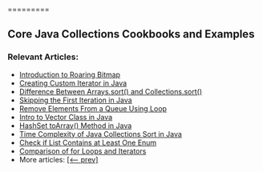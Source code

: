 =========

## Core Java Collections Cookbooks and Examples

### Relevant Articles:
- [Introduction to Roaring Bitmap](https://www.baeldung.com/java-roaring-bitmap-intro)
- [Creating Custom Iterator in Java](https://www.baeldung.com/java-creating-custom-iterator)
- [Difference Between Arrays.sort() and Collections.sort()](https://www.baeldung.com/java-arrays-collections-sort-methods)
- [Skipping the First Iteration in Java](https://www.baeldung.com/java-skip-first-iteration)
- [Remove Elements From a Queue Using Loop](https://www.baeldung.com/java-remove-elements-queue)
- [Intro to Vector Class in Java](https://www.baeldung.com/java-vector-guide)
- [HashSet toArray() Method in Java](https://www.baeldung.com/java-hashset-toarray)
- [Time Complexity of Java Collections Sort in Java](https://www.baeldung.com/java-time-complexity-collections-sort)
- [Check if List Contains at Least One Enum](https://www.baeldung.com/java-list-check-enum-presence)
- [Comparison of for Loops and Iterators](https://www.baeldung.com/java-for-loops-vs-iterators)
- More articles: [[<-- prev]](/core-java-modules/core-java-collections-4)
